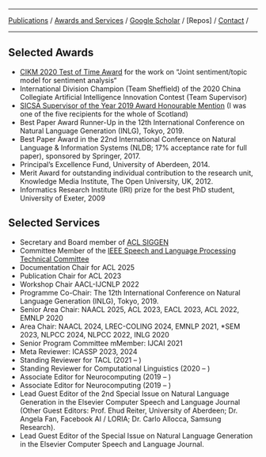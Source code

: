 ***

[Publications](./publication.md) /  [Awards and Services](./award-service.md) / [Google Scholar](https://scholar.google.co.uk/citations?user=Tp1RdIQAAAAJ&hl=en) / [Repos] / [Contact](./contact.md) /

***

## Selected Awards

* [CIKM 2020 Test of Time Award](http://cikmconference.org/cikmToTA.html) for the work on “Joint sentiment/topic model for sentiment analysis“
* International Division Champion (Team Sheffield) of the 2020 China Collegiate Artificial Intelligence Innovation Contest (Team Supervisor)
* [SICSA Supervisor of the Year 2019 Award Honourable Mention](https://www.sicsa.ac.uk/news/congratulations-to-sicsa-supervisor-of-the-year-2019/) (I was one of the five recipients for the whole of Scotland)
* Best Paper Award Runner-Up in the 12th International Conference on Natural Language Generation (INLG), Tokyo, 2019.
* Best Paper Award in the 22nd International Conference on Natural Language & Information Systems (NLDB; 17% acceptance rate for full paper), sponsored by Springer, 2017.
* Principal’s Excellence Fund, University of Aberdeen, 2014.
* Merit Award for outstanding individual contribution to the research unit, Knowledge Media Institute, The Open University, UK, 2012.
* Informatics Research Institute (IRI) prize for the best PhD student, University of Exeter, 2009


##  Selected Services

* Secretary and Board member of [ACL SIGGEN](https://aclweb.org/aclwiki/SIGGEN)  
* Committee Member of the [IEEE Speech and Language Processing Technical Committee](https://signalprocessingsociety.org/community-involvement/speech-and-language-processing)  
* Documentation Chair for ACL 2025    
* Publication Chair for ACL 2023  
* Workshop Chair AACL-IJCNLP 2022  
* Programme Co-Chair: The 12th International Conference on Natural Language Generation (INLG), Tokyo, 2019.
* Senior Area Chair: NAACL 2025, ACL 2023, EACL 2023, ACL 2022, EMNLP 2020  
* Area Chair: NAACL 2024, LREC-COLING 2024, EMNLP 2021, *SEM 2023, NLPCC 2024, NLPCC 2022, INLG 2020  
* Senior Program Committee mMember: IJCAI 2021  
* Meta Reviewer: ICASSP 2023, 2024  
* Standing Reviewer for TACL (2021 – )
* Standing Reviewer for Computational Linguistics (2020 – )
* Associate Editor for Neurocomputing (2019 – )
* Associate Editor for Neurocomputing (2019 – )
* Lead Guest Editor of the 2nd Special Issue on Natural Language Generation in the Elsevier Computer Speech and Language Journal (Other Guest Editors: Prof. Ehud Reiter, University of Aberdeen; Dr. Angela Fan, Facebook AI / LORIA; Dr. Carlo Allocca, Samsung Research).
* Lead Guest Editor of the Special Issue on Natural Language Generation in the Elsevier Computer Speech and Language Journal.


